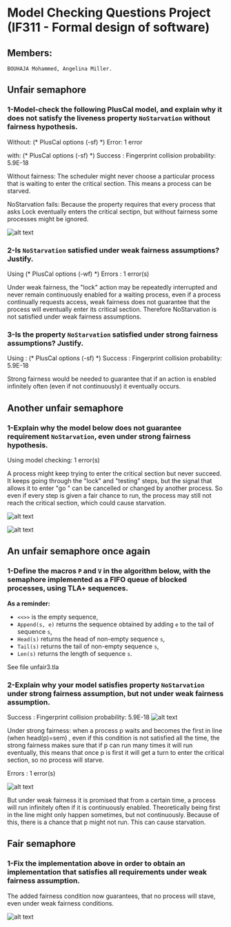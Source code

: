 # Model Checking Questions Project  (IF311 - Formal design of software)

## Members:

    BOUHAJA Mohammed, Angelina Miller.


## Unfair semaphore

### 1-Model-check the following PlusCal model, and explain why it does not satisfy the liveness property `NoStarvation` without fairness hypothesis.

Without: (* PlusCal options (-sf) *) Error: 1 error

with: (* PlusCal options (-sf) *) Success : Fingerprint collision probability: 5.9E-18

Without fairness: The scheduler might never choose a particular process that is waiting to enter the critical section. This means a process can be starved.

NoStarvation fails: Because the property requires that every process that asks Lock eventually enters the critical sectipn, but without fairness some processes might be ignored.

![alt text](image.png)


### 2-Is `NoStarvation` satisfied under weak fairness assumptions? Justify.

Using (* PlusCal options (-wf) *) Errors : 1 error(s)

Under weak fairness, the "lock" action may be repeatedly interrupted and never remain continuously enabled for a waiting process, even if a process continually requests access, weak fairness does not guarantee that the process will eventually enter its critical section. Therefore NoStarvation is not satisfied under weak fairness assumptions.


### 3-Is the property `NoStarvation` satisfied under strong fairness assumptions? Justify.

Using : (* PlusCal options (-sf) *) Success : Fingerprint collision probability: 5.9E-18

Strong fairness would be needed to guarantee that if an action is enabled infinitely often (even if not continuously) it eventually occurs.

## Another unfair semaphore

### 1-Explain why the model below does not guarantee requirement `NoStarvation`, even under strong fairness hypothesis.

Using model checking: 1 error(s)

A process might keep trying to enter the critical section but never succeed. It keeps going through the "lock" and "testing" steps, but the signal that allows it to enter "go " can be cancelled or changed by another process. So even if every step is given a fair chance to run, the process may still not reach the critical section, which could cause starvation.

![alt text](image-1.png)

![alt text](image-2.png)

## An unfair semaphore once again

### 1-Define the macros `P` and `V` in the algorithm below, with the semaphore implemented as a FIFO queue of blocked processes, using TLA+ sequences.

**As a reminder:**
- `<<>>` is the empty sequence,
- `Append(s, e)` returns the sequence obtained by adding `e` to the tail of sequence `s`,
- `Head(s)` returns the head of non-empty sequence `s`,
- `Tail(s)` returns the tail of non-empty sequence `s`,
- `Len(s)` returns the length of sequence `s`.

See file unfair3.tla



### 2-Explain why your model satisfies property `NoStarvation` under strong fairness assumption, but not under weak fairness assumption.


Success : Fingerprint collision probability: 5.9E-18
![alt text](image-4.png)

Under strong fairness: when a process p waits and becomes the first in line (when head(p)=sem) , even if this condition is not satisfied all the time, the strong fairness makes sure that if p can run many times it will run eventually, this means that once p is first it will get a turn to enter the critical section, so no process will starve.

Errors : 1 error(s)

![alt text](image-3.png)

But under weak fairness it is promised that from a certain time, a process will run infinitely often if it is continuously enabled. Theoretically  being first in the line might only happen sometimes, but not continuously. Because of this, there is a chance that p might not run. This can cause starvation.


## Fair semaphore

### 1-Fix the implementation above in order to obtain an implementation that satisfies all requirements under weak fairness assumption.

The added fairness condition now guarantees, that no process will stave, even under weak fairness conditions.

![alt text](image-5.png)
